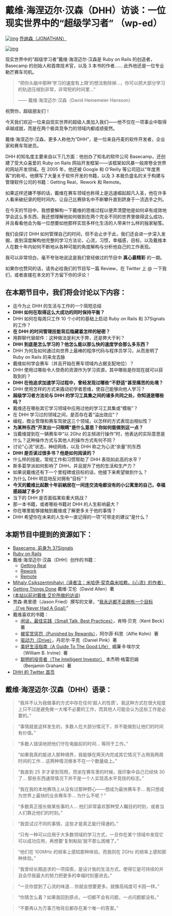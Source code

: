 # 戴维·海涅迈尔·汉森（DHH）访谈：一位现实世界中的“超级学习者” （wp-ed）

[![img](http://1.gravatar.com/avatar/7720ad0bc92f5db97f247006cb2b3a57?s=80&d=mm&r=g)](http://www.becomingasuperhuman.com/author/getjle-vi/) [乔纳森（JONATHAN）](http://www.becomingasuperhuman.com/author/getjle-vi/)

[![img](http://www.becomingasuperhuman.com/wp-content/uploads/2016/09/dhh-750x398.jpg)](http://www.becomingasuperhuman.com/wp-content/uploads/2016/09/dhh.jpg)

现实世界中的“超级学习者”戴维·海涅迈尔·汉森是 Ruby on Rails 的创造者，Basecamp 的创始人和首席技术官，以及 3 本书的作者…… 此外他还是一位专业勒芒赛车司机。

> “把你头脑中那种‘学习的速度有上限’的想法剔除掉…，你可以把大部分学习的轨迹压缩到非常，非常短的时间里…”
> 
> —— 戴维·海涅迈尔·汉森（David Heinemeier Hansson）

祝贺你，超级朋友们！

今天我们欢迎一位来自现实世界的超级人类加入我们——他不仅在一项事业中取得卓越成就，而是在两个极具竞争力的领域内都成绩斐然。

戴维·海涅迈尔·汉森，更多人称他为“DHH”，是一位来自丹麦的软件开发者，企业家和赛车驾驶员。

DHH 的知名度主要来自以下几方面：他创办了知名的软件公司 Basecamp，还创建了受大众喜爱的 Ruby on Rails 网站开发框架——该框架如风暴一般席卷全世界的网站开发领域。在 2005 年，他还被 Google 和 O'Reilly 等公司冠以“年度黑客”的称号。他撰写了大量关于软件开发的书籍，以及 3 本极负盛名的关于构建与管理软件公司的书籍：Getting Real，Rework 和 Remote。

如果这样还嫌不够的话，戴维在赛车领域也称得上是迅速崛起超凡入圣，他在许多人看来破纪录的短时间内，让自己比赛排名中不断攀升直到跻身于一流选手之列。

在今天的节目中，我想要解构一下戴维的思维过程以便弄清楚他是如何卓有成效地学会这么多东西，我还想理解他如何做到在两个完全不同的世界里做得这么成功，并且看看他会为每一位想要如他那样实现多样化生活的人带来什么样的独家秘笈。

我们会探讨 DHH 如何管理自己的时间，但不会止步于此，我们还会进一步深入发掘，直到深度解构他完整的学习方法论，心流，习惯，幸福感，目标，以及戴维本人在数十年内如何不断地从各种可能的角度解构与分析他自己的工作表现。

我可以非常坦白，毫不夸张地说这是我们曾经做过的节目中 **真心最精彩** 的一期。

如果你也赞同的话，请务必给我们的节目写一篇 Review，在 Twitter 上 @ 一下我们，或者直接在本文的下方留下你的评论！

## 在本期节目中，我们将会讨论以下内容：

- 迄今为止 DHH 的生活与工作的一个简短总结
- **DHH 如何在取得这么大成功的同时保持平衡？**
- DHH 如何在每周只工作 10 个小时的基础上启动 Ruby on Rails 和 37Signals 的工作？
- **在 DHH 的时间管理技能背后隐藏着怎样的秘密？**
- 用群聊代替邮件：这种做法是利大于弊，还是弊大于利？
- **DHH 到底是怎么学习的？他怎么能以那么快的速度学会那么多东西？**
- DHH 为何及如何通过向世界上最棒的程序代码与程序员学习，从而发明了 Ruby on Rails 的来龙去脉
- 戴维如何学会赛车（并且开始在赛车领域内占据支配地位）？
- DHH 使用过哪些令人惊奇的资源作为学习资源，其中哪些是你现在就可以获取到的？
- **DHH 在他追求加速学习过程中，曾经发现过哪些“不舒适”甚至痛苦的处境？**
- DHH 使用怎样的方式来撬动初学者思维，使自己能够向他人学习？
- **超级学习者方法论与 DHH 的学习工具集之间的诸多共同之处，你知道是哪些吗？**
- 戴维还在哪些其它学习领域中应用过他的学习工具集或“模板”？
- 在 DHH 学习过的领域之间，是否存在着“溢出效应”？
- 编程，商业管理和赛车驾驶这三个领域，以怎样的方式表现出相似性？
- **为某种东西“开发出一只眼睛”是什么意思？你如何能做到这一点？**
- 当戴维提到在一辆赛车中“以 2Ghz 的主频进行操作”时，他表达的实际意思是什么？这种操作方式与其他人的操作方式有何不同？
- 讨论“心流”状态，神经网络，以及 DHH 称之为心流“余量”的东西
- **DHH 是否读过很多书？他是如何阅读的？**
- 什么样的技能，常规工作和习惯帮助了 DHH 表现如此高的水平？
- 斯多葛学派如何影响了 DHH，并且提升了他的生活和生产力？
- 如果说戴维还有下一个里程碑或目标的话，他接下来希望做到什么？
- 为什么 DHH 明显地反对拥有“目标”？
- **今天的戴维比起数十年前蜗居在一间连交流电都没有的小公寓里的自己，幸福感超越了多少？**
- 当下的 DHH 是否面临某些重大挑战？
- 那一本书籍，或者哪些书籍对 DHH 的人生影响最大？
- 你在哪里能够接触到戴维或了解更多关于他的事情？
- DHH 希望你在未来的人生中一直记得的一项“可带走的建议”是什么？

## 本期节目中提到的资源如下：

- [Basecamp, 前身为 37Signals](https://basecamp.com/about)
- [Ruby on Rails](http://rubyonrails.org/)
- 戴维·海涅迈尔·汉森（DHH）创作的书籍：
  - [Getting Real](https://book.douban.com/subject/3567853/)
  - [Rework](https://book.douban.com/subject/3889178/)
  - [Remote](https://book.douban.com/subject/21362627/)
- [Mihaly Csikszentmihalyi（译者注：米哈伊·契克森米哈赖，《心流》的作者）](https://en.wikipedia.org/wiki/Mihaly_Csikszentmihalyi)
- [Getting Things Done](http://amzn.to/2cmWflZ) 戴维·艾伦（David Allen）著
- [(本站以前对戴维·艾伦所做的访谈)](http://www.becomingasuperhuman.com/getting-things-done-the-right-way-w-productivity-expert-david-allen/)
- 贾森·弗里德（Jason Fried）撰写的文章，“[我永远都不会拥有一个目标（I’ve Never Had A Goal）](https://m.signalvnoise.com/ive-never-had-a-goal-c89219aedddf#.izvevcwn2)”
- 戴维喜欢的书籍：
  - [闲谈，最佳实践（Small Talk, Best Practices）](http://amzn.to/2cOmCni)，肯特·贝克（Kent Beck）著
  - [被奖赏惩罚（Punished by Rewards）](http://amzn.to/2cmWq0O)，阿尔菲·科恩（Alfie Kohn）著
  - [驱动力（Drive）](http://amzn.to/2c2FugU)，丹尼尔·平克（Daniel Pink）著
  - [美好生活指南（A Guide To The Good Life）](http://amzn.to/2ciHoIK) 威廉·B·埃尔文（William B. Irvine）著
  - [聪明的投资者（The Intelligent Investor）](http://amzn.to/2calryz) 本杰明·格雷厄姆（Benjamin Graham）著
- [DHH 的 Twitter 首页](http://twitter.com/dhh)

## 戴维·海涅迈尔·汉森（DHH）语录：

> “我并不认为我做事的方式中存在任何‘超人的性质’。我这种方式在很大程度上只不过是避免做一大堆不必要的工作，而其他人可能会认为这些工作是必要的。”

> “事情就是这样发生的，多数人在大部分情况下，并不能做到让他们的时间有价值。”

> “多数人错误地把他们守在电脑前的时间… 等同于工作。”

> “如果我真的能进入那种境界，我能够在两天内完成其它情况下占用我两周时间的工作… 这两种情况根本不在一个数量级上。”

> “我直到 25 岁才拿到驾照，而坐在赛车里的时候，我印象中自己已经快 30 了… 那些东西通常情况下并不是一个人实现高水平竞技的标志。”

> “我在我的本地赛场上从没有过那种野心——想成为最快赛车手… 我只想成为世界上最快的业余赛车手… 为什么不呢？”

> “多数真正擅长做某些事的人… 他们非常喜欢那种受人瞩目的时刻，或者当人们靠近他们的时刻。”

> “我尝试过不同的事情，这些才是真正能行得通的。”

> “只有一种可以应用于大多数领域的学习方式，一旦你在某个领域中发现它可以成功应用，再想要‘复制粘贴’就不那么困难了。”

> “他们在 100MHz 的频率上感知那种体验。而我则在 2GHz 的频率上感知那种体验。”

> “我曾经长期追求的一项探索，是设计我的生活方式，使得它是可持续的并且会尽我最大的努力把更多的幸福时刻塞进去。”

> “一旦你尝到了心流的味道… 你就会想要更多。就像高纯度可卡因一样。”

> “你猜怎么着？如果我回到原点，一切都不会有问题，一点问题都没有。”

> “不要再认为万事万物背后都存在某个唯一的答案。”
